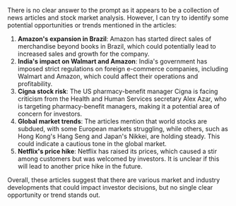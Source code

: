 There is no clear answer to the prompt as it appears to be a collection of news articles and stock market analysis. However, I can try to identify some potential opportunities or trends mentioned in the articles:

1. **Amazon's expansion in Brazil**: Amazon has started direct sales of merchandise beyond books in Brazil, which could potentially lead to increased sales and growth for the company.
2. **India's impact on Walmart and Amazon**: India's government has imposed strict regulations on foreign e-commerce companies, including Walmart and Amazon, which could affect their operations and profitability.
3. **Cigna stock risk**: The US pharmacy-benefit manager Cigna is facing criticism from the Health and Human Services secretary Alex Azar, who is targeting pharmacy-benefit managers, making it a potential area of concern for investors.
4. **Global market trends**: The articles mention that world stocks are subdued, with some European markets struggling, while others, such as Hong Kong's Hang Seng and Japan's Nikkei, are holding steady. This could indicate a cautious tone in the global market.
5. **Netflix's price hike**: Netflix has raised its prices, which caused a stir among customers but was welcomed by investors. It is unclear if this will lead to another price hike in the future.

Overall, these articles suggest that there are various market and industry developments that could impact investor decisions, but no single clear opportunity or trend stands out.